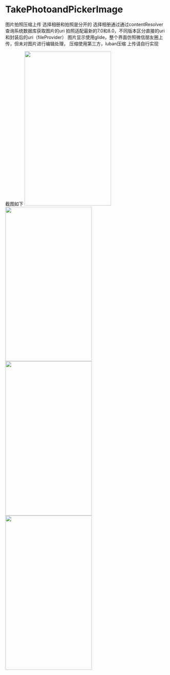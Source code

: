 # TakePhotoandPickerImage
图片拍照压缩上传
选择相册和拍照是分开的
选择相册通过通过contentResolver查询系统数据库获取图片的uri
拍照适配最新的7.0和8.0，不同版本区分直接的uri和封装后的uri（fileProvider）
图片显示使用glide，整个界面仿照微信朋友圈上传，但未对图片进行编辑处理，
压缩使用第三方，luban压缩
上传请自行实现


截图如下
<img src="https://github.com/docwei2050/TakePhotoandPickerImage/blob/master/screenshot/Screenshot_20180501-111017.jpg" width=270 height=480 />
<img src="https://github.com/docwei2050/TakePhotoandPickerImage/blob/master/screenshot/Screenshot_20180501-112433.jpg" width=270 height=480 />
<img src="https://github.com/docwei2050/TakePhotoandPickerImage/blob/master/screenshot/Screenshot_20180501-111029.jpg" width=270 height=480 />
<img src="https://github.com/docwei2050/TakePhotoandPickerImage/blob/master/screenshot/Screenshot_20180501-111050.jpg" width=270 height=480 />
